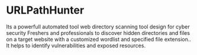 # URLPathHunter
Its a powerfull automated tool web directory scanning tool design for cyber security Freshers and professionals to discover hidden directories and files on a target website with a customized wordlist and specified file extension.. It helps to identify vulnerabilities and exposed resources.
